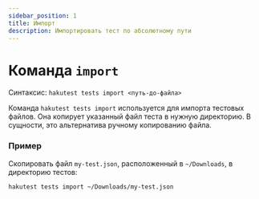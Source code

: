```yaml
---
sidebar_position: 1
title: Импорт
description: Импортировать тест по абсолютному пути
---
```


# Команда `import`

Синтаксис: `hakutest tests import <путь-до-файла>`

Команда `hakutest tests import` используется для импорта тестовых файлов. Она копирует указанный файл теста в нужную директорию. В сущности, это альтернатива ручному копированию файла.

### Пример

Скопировать файл `my-test.json`, расположенный в `~/Downloads`, в директорию тестов:

```shell
hakutest tests import ~/Downloads/my-test.json
```
